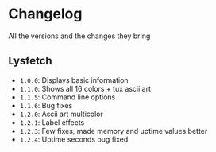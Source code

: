 # Changelog
All the versions and the changes they bring

## Lysfetch
- `1.0.0`: Displays basic information
- `1.1.0`: Shows all 16 colors + tux ascii art
- `1.1.5`: Command line options
- `1.1.6`: Bug fixes
- `1.2.0`: Ascii art multicolor
- `1.2.1`: Label effects
- `1.2.3`: Few fixes, made memory and uptime values better
- `1.2.4`: Uptime seconds bug fixed
